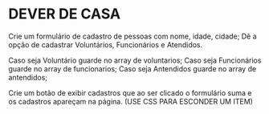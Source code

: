 DEVER DE CASA
=============

Crie um formulário de cadastro de pessoas com nome, idade, cidade;
Dê a opção de cadastrar Voluntários, Funcionários e Atendidos.

Caso seja Voluntário guarde no array de voluntarios;
Caso seja Funcionários guarde no array de funcionarios;
Caso seja Antendidos guarde no array de antendidos;

Crie um botão de exibir cadastros que ao ser clicado o formulário suma e os cadastros apareçam na página. (USE CSS PARA ESCONDER UM ITEM)